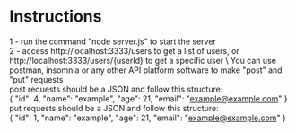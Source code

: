 # Instructions

1 - run the command "node server.js" to start the server \
2 - access http://localhost:3333/users to get a list of users, or http://localhost:3333/users/{userId} to get a specific user \ 
You can use postman, insomnia or any other API platform software to make "post" and "put" requests\
post requests should be a JSON and follow this structure: \
{
           "id": 4,
        "name": "example",
        "age": 21,
        "email": "example@example.com"
} \
put requests should be a JSON and follow this structure: \
{
           "id": 1,
        "name": "example",
        "age": 21,
        "email": "example@example.com"
}
